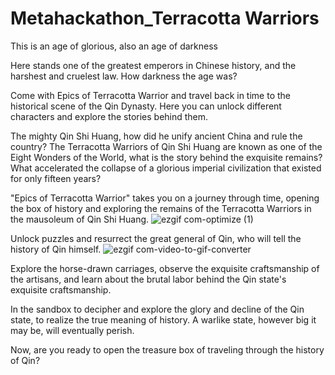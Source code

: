 # Metahackathon_Terracotta Warriors

This is an age of glorious, also an age of darkness

Here stands one of the greatest emperors in Chinese history, and the harshest and cruelest law. How darkness the age was? 

Come with Epics of Terracotta Warrior and travel back in time to the historical scene of the Qin Dynasty. Here you can unlock different characters and explore the stories behind them.

The mighty Qin Shi Huang, how did he unify ancient China and rule the country?
The Terracotta Warriors of Qin Shi Huang are known as one of the Eight Wonders of the World, what is the story behind the exquisite remains?
What accelerated the collapse of a glorious imperial civilization that existed for only fifteen years?

"Epics of Terracotta Warrior" takes you on a journey through time, opening the box of history and exploring the remains of the Terracotta Warriors in the mausoleum of Qin Shi Huang.
![ezgif com-optimize (1)](https://github.com/gaohaoting/MR_Terracotta_Warriors/assets/112485201/bf92e51b-eef5-4ab6-aaf0-e2e775cc77e2)


Unlock puzzles and resurrect the great general of Qin, who will tell the history of Qin himself.
![ezgif com-video-to-gif-converter](https://github.com/gaohaoting/MR_Terracotta_Warriors/assets/112485201/b4a4fb4f-aa75-47a0-bb0c-1a5e122da73c)


Explore the horse-drawn carriages, observe the exquisite craftsmanship of the artisans, and learn about the brutal labor behind the Qin state's exquisite craftsmanship.

In the sandbox to decipher and explore the glory and decline of the Qin state, to realize the true meaning of history. A warlike state, however big it may be, will eventually perish.

Now, are you ready to open the treasure box of traveling through the history of Qin?

